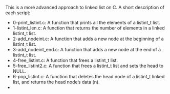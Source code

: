 This is a more advanced approach to linked list on C. A short description of each script:
+ 0-print_listint.c: A function that prints all the elements of a listint_t list.
+ 1-listint_len.c: A function that returns the number of elements in a linked listint_t list.
+ 2-add_nodeint.c: A function that adds a new node at the beginning of a listint_t list.
+ 3-add_nodeint_end.c: A function that adds a new node at the end of a listint_t list.
+ 4-free_listint.c: A function that frees a listint_t list.
+ 5-free_listint2.c: A function that frees a listint_t list and sets the head to NULL.
+ 6-pop_listint.c: A function that deletes the head node of a listint_t linked list, and returns the head node’s data (n).
+ 
